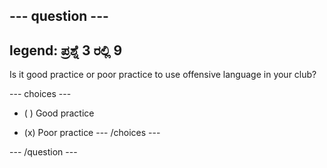 --- question ---
---
legend: ಪ್ರಶ್ನೆ 3 ರಲ್ಲಿ 9
---

Is it good practice or poor practice to use offensive language in your club?

--- choices ---
- ( ) Good practice

- (x) Poor practice --- /choices ---

--- /question ---
